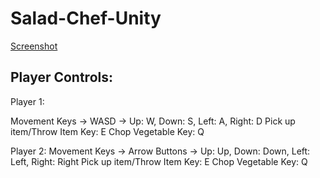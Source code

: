 # Salad-Chef-Unity

[Screenshot](https://imgur.com/a/c5woEFN)
 
Player Controls:
-----------------------------------
Player 1: 

Movement Keys -> WASD -> Up: W, Down: S, Left: A, Right: D
Pick up item/Throw Item Key: E
Chop Vegetable Key: Q

Player 2:
Movement Keys -> Arrow Buttons -> Up: Up, Down: Down, Left: Left, Right: Right
Pick up item/Throw Item Key: E
Chop Vegetable Key: Q
